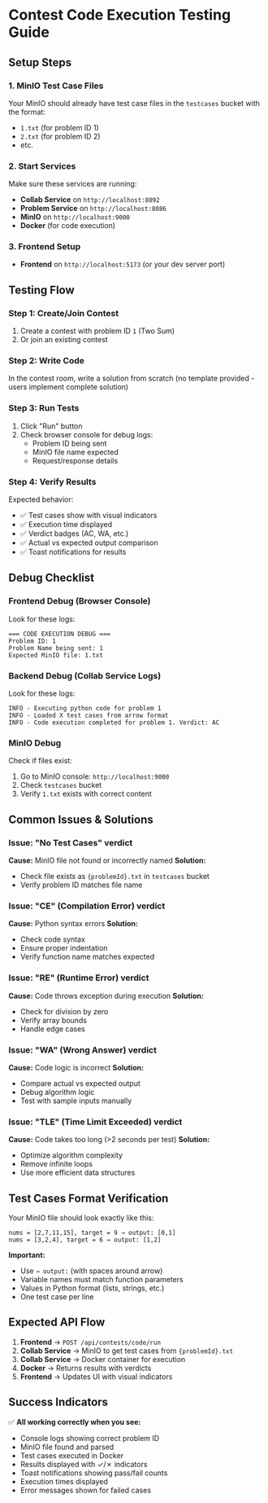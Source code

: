 # Contest Code Execution Testing Guide

## Setup Steps

### 1. MinIO Test Case Files
Your MinIO should already have test case files in the `testcases` bucket with the format:
- `1.txt` (for problem ID 1)
- `2.txt` (for problem ID 2)
- etc.

### 2. Start Services
Make sure these services are running:
- **Collab Service** on `http://localhost:8092`
- **Problem Service** on `http://localhost:8086`
- **MinIO** on `http://localhost:9000`
- **Docker** (for code execution)

### 3. Frontend Setup
- **Frontend** on `http://localhost:5173` (or your dev server port)

## Testing Flow

### Step 1: Create/Join Contest
1. Create a contest with problem ID `1` (Two Sum)
2. Or join an existing contest

### Step 2: Write Code
In the contest room, write a solution from scratch (no template provided - users implement complete solution)

### Step 3: Run Tests
1. Click "Run" button
2. Check browser console for debug logs:
   - Problem ID being sent
   - MinIO file name expected
   - Request/response details

### Step 4: Verify Results
Expected behavior:
- ✅ Test cases show with visual indicators
- ✅ Execution time displayed
- ✅ Verdict badges (AC, WA, etc.)
- ✅ Actual vs expected output comparison
- ✅ Toast notifications for results

## Debug Checklist

### Frontend Debug (Browser Console)
Look for these logs:
```
=== CODE EXECUTION DEBUG ===
Problem ID: 1
Problem Name being sent: 1
Expected MinIO file: 1.txt
```

### Backend Debug (Collab Service Logs)
Look for these logs:
```
INFO - Executing python code for problem 1
INFO - Loaded X test cases from arrow format
INFO - Code execution completed for problem 1. Verdict: AC
```

### MinIO Debug
Check if files exist:
1. Go to MinIO console: `http://localhost:9000`
2. Check `testcases` bucket
3. Verify `1.txt` exists with correct content

## Common Issues & Solutions

### Issue: "No Test Cases" verdict
**Cause:** MinIO file not found or incorrectly named
**Solution:** 
- Check file exists as `{problemId}.txt` in `testcases` bucket
- Verify problem ID matches file name

### Issue: "CE" (Compilation Error) verdict
**Cause:** Python syntax errors
**Solution:**
- Check code syntax
- Ensure proper indentation
- Verify function name matches expected

### Issue: "RE" (Runtime Error) verdict
**Cause:** Code throws exception during execution
**Solution:**
- Check for division by zero
- Verify array bounds
- Handle edge cases

### Issue: "WA" (Wrong Answer) verdict
**Cause:** Code logic is incorrect
**Solution:**
- Compare actual vs expected output
- Debug algorithm logic
- Test with sample inputs manually

### Issue: "TLE" (Time Limit Exceeded) verdict
**Cause:** Code takes too long (>2 seconds per test)
**Solution:**
- Optimize algorithm complexity
- Remove infinite loops
- Use more efficient data structures

## Test Cases Format Verification

Your MinIO file should look exactly like this:
```
nums = [2,7,11,15], target = 9 → output: [0,1]
nums = [3,2,4], target = 6 → output: [1,2]
```

**Important:**
- Use ` → output: ` (with spaces around arrow)
- Variable names must match function parameters
- Values in Python format (lists, strings, etc.)
- One test case per line

## Expected API Flow

1. **Frontend** → `POST /api/contests/code/run`
2. **Collab Service** → MinIO to get test cases from `{problemId}.txt`
3. **Collab Service** → Docker container for execution
4. **Docker** → Returns results with verdicts
5. **Frontend** → Updates UI with visual indicators

## Success Indicators

✅ **All working correctly when you see:**
- Console logs showing correct problem ID
- MinIO file found and parsed
- Test cases executed in Docker
- Results displayed with ✓/✗ indicators
- Toast notifications showing pass/fail counts
- Execution times displayed
- Error messages shown for failed cases